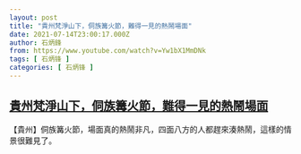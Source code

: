 ```yaml
---
layout: post
title: "貴州梵淨山下，侗族篝火節，難得一見的熱鬧場面"
date: 2021-07-14T23:00:17.000Z
author: 石炳鋒
from: https://www.youtube.com/watch?v=Yw1bX1MmDNk
tags: [ 石炳锋 ]
categories: [ 石炳锋 ]
---
```

<!--1626303617000-->
[貴州梵淨山下，侗族篝火節，難得一見的熱鬧場面](https://www.youtube.com/watch?v=Yw1bX1MmDNk)
------

<div>
【貴州】侗族篝火節，場面真的熱鬧非凡，四面八方的人都趕來湊熱鬧，這樣的情景很難見了。
</div>
